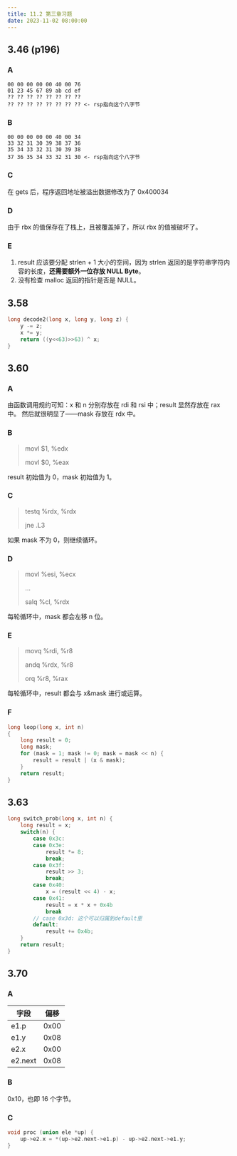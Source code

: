 ```yaml
---
title: 11.2 第三章习题
date: 2023-11-02 08:00:00
---
```


## 3.46 (p196)

### A

```
00 00 00 00 00 40 00 76
01 23 45 67 89 ab cd ef
?? ?? ?? ?? ?? ?? ?? ??
?? ?? ?? ?? ?? ?? ?? ?? <- rsp指向这个八字节
```

### B

```
00 00 00 00 00 40 00 34
33 32 31 30 39 38 37 36
35 34 33 32 31 30 39 38
37 36 35 34 33 32 31 30 <- rsp指向这个八字节
```

### C

在 gets 后，程序返回地址被溢出数据修改为了 0x400034

### D

由于 rbx 的值保存在了栈上，且被覆盖掉了，所以 rbx 的值被破坏了。

### E

1. result 应该要分配 strlen + 1 大小的空间，因为 strlen 返回的是字符串字符内容的长度，**还需要额外一位存放 NULL Byte**。
2. 没有检查 malloc 返回的指针是否是 NULL。

## 3.58

```c
long decode2(long x, long y, long z) {
    y -= z;
    x *= y;
    return ((y<<63)>>63) ^ x;
}
```

## 3.60

### A

由函数调用规约可知：x 和 n 分别存放在 rdi 和 rsi 中；result 显然存放在 rax 中。
然后就很明显了——mask 存放在 rdx 中。

### B

> movl $1, %edx
>
> movl $0, %eax

result 初始值为 0，mask 初始值为 1。

### C

> testq %rdx, %rdx
>
> jne .L3

如果 mask 不为 0，则继续循环。

### D

> movl %esi, %ecx
>
> ...
>
> salq %cl, %rdx

每轮循环中，mask 都会左移 n 位。

### E

> movq %rdi, %r8
>
> andq %rdx, %r8
>
> orq %r8, %rax

每轮循环中，result 都会与 x&mask 进行或运算。

### F

```c
long loop(long x, int n)
{
    long result = 0;
    long mask;
    for (mask = 1; mask != 0; mask = mask << n) {
        result = result | (x & mask);
    }
    return result;
}
```

## 3.63

```c
long switch_prob(long x, int n) {
    long result = x;
    switch(n) {
        case 0x3c:
        case 0x3e:
            result *= 8;
            break;
        case 0x3f:
            result >> 3;
            break;
        case 0x40:
            x = (result << 4) - x;
        case 0x41:
            result = x * x + 0x4b
            break
        // case 0x3d: 这个可以归属到default里
        default:
            result += 0x4b;
    }
    return result;
}
```

## 3.70

### A

| 字段    | 偏移 |
| ------- | ---- |
| e1.p    | 0x00 |
| e1.y    | 0x08 |
| e2.x    | 0x00 |
| e2.next | 0x08 |

### B

0x10，也即 16 个字节。

### C

```c
void proc (union ele *up) {
    up->e2.x = *(up->e2.next->e1.p) - up->e2.next->e1.y;
}
```

